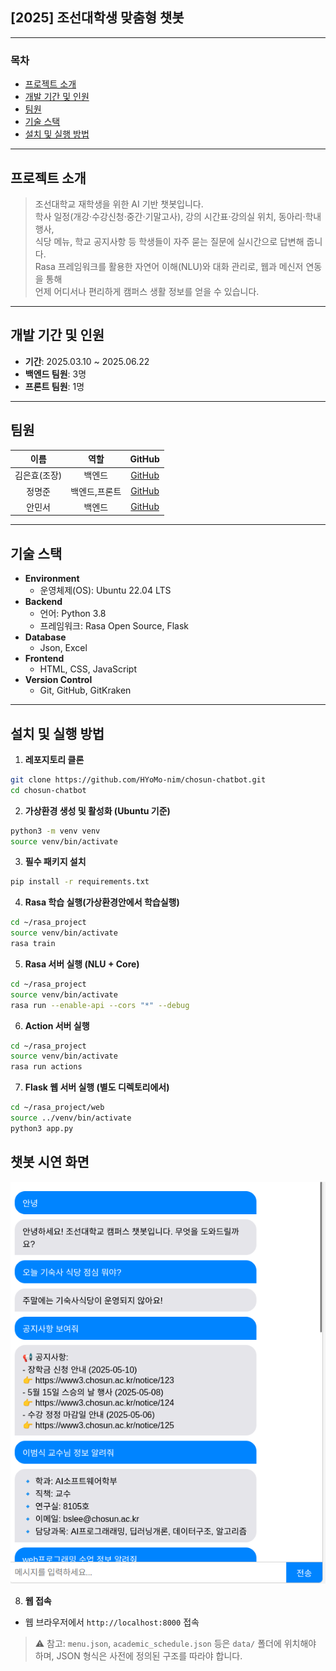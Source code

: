 ## [2025] 조선대학생 맞춤형 챗봇



---

### 목차
- [프로젝트 소개](#프로젝트-소개)  
- [개발 기간 및 인원](#개발-기간-및-인원)  
- [팀원](#팀원)  
- [기술 스택](#기술-스택)  
- [설치 및 실행 방법](#설치-및-실행-방법)  

---

## 프로젝트 소개

> 조선대학교 재학생을 위한 AI 기반 챗봇입니다.  
> 학사 일정(개강·수강신청·중간·기말고사), 강의 시간표·강의실 위치, 동아리·학내 행사,  
> 식당 메뉴, 학교 공지사항 등 학생들이 자주 묻는 질문에 실시간으로 답변해 줍니다.  
> Rasa 프레임워크를 활용한 자연어 이해(NLU)와 대화 관리로, 웹과 메신저 연동을 통해  
> 언제 어디서나 편리하게 캠퍼스 생활 정보를 얻을 수 있습니다.

---

## 개발 기간 및 인원
- **기간**: 2025.03.10 ~ 2025.06.22  
- **백엔드 팀원**: 3명  
- **프론트 팀원**: 1명  
---

## 팀원

| 이름         | 역할    | GitHub                                        |
|:------------:|:-------:|:----------------------------------------------:|
| 김은효(조장) | 백엔드  | [GitHub](https://github.com/HyoMo-nim)        |
| 정명준       | 백엔드,프론트  | [GitHub](https://github.com/godjun123)        |
| 안민서       | 백엔드  | [GitHub](https://github.com/Minmin939)        |

---

## 기술 스택

- **Environment**
  - 운영체제(OS): Ubuntu 22.04 LTS
- **Backend**
  - 언어: Python 3.8
  - 프레임워크: Rasa Open Source, Flask
- **Database**
  - Json, Excel
- **Frontend**
  - HTML, CSS, JavaScript
- **Version Control**
  - Git, GitHub, GitKraken

---

## 설치 및 실행 방법

1. **레포지토리 클론**
```bash
git clone https://github.com/HYoMo-nim/chosun-chatbot.git
cd chosun-chatbot
```

2. **가상환경 생성 및 활성화 (Ubuntu 기준)**
```bash
python3 -m venv venv
source venv/bin/activate
```

3. **필수 패키지 설치**
```bash
pip install -r requirements.txt
```

4. **Rasa 학습 실행(가상환경안에서 학습실행)**
```bash
cd ~/rasa_project
source venv/bin/activate
rasa train
```

5. **Rasa 서버 실행 (NLU + Core)**
```bash
cd ~/rasa_project
source venv/bin/activate
rasa run --enable-api --cors "*" --debug
```

6. **Action 서버 실행**
```bash
cd ~/rasa_project
source venv/bin/activate
rasa run actions
```

7. **Flask 웹 서버 실행 (별도 디렉토리에서)**
```bash
cd ~/rasa_project/web
source ../venv/bin/activate
python3 app.py

```


## 챗봇 시연 화면

![조선대 챗봇 시연 화면](스크린샷%202025-06-22%2015-55-41.png)

8. **웹 접속**
- 웹 브라우저에서 `http://localhost:8000` 접속

> ⚠️ 참고: `menu.json`, `academic_schedule.json` 등은 `data/` 폴더에 위치해야 하며, JSON 형식은 사전에 정의된 구조를 따라야 합니다.
